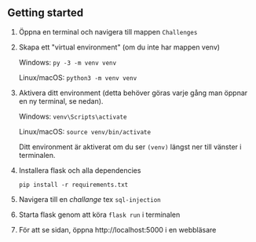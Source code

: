 ## Getting started


1. Öppna en terminal och navigera till mappen `Challenges`

2. Skapa ett "virtual environment" (om du inte har mappen venv)

    Windows: `py -3 -m venv venv`

    Linux/macOS: `python3 -m venv venv`

3. Aktivera ditt environment (detta behöver göras varje gång man öppnar en ny terminal, se nedan).

    Windows: `venv\Scripts\activate`

    Linux/macOS: `source venv/bin/activate`

    Ditt environment är aktiverat om du ser `(venv)` längst ner till vänster i terminalen.

4. Installera flask och alla dependencies

    `pip install -r requirements.txt`

<!--
4. Kör följande kommandon för att "berätta" vart flask ska köras och sätta lösenordet för databasen

    Linux/macOS:
    ```
    export FLASK_APP=flaskr
    export FLASK_ENV=development
    export DB_PASSWORD=*Ditt Lösenord*
    ```

    Windows PowerShell:
    ```
    $env:FLASK_APP = "flaskr"
    $env:FLASK_ENV = "development"
    $env:DB_PASSWORD = *Ditt Lösenord*
    ```

    Windows CMD:
    ```
    set FLASK_APP = "flaskr"
    set FLASK_ENV = "development"
    set DB_PASSWORD = *Ditt Lösenord*
    ```
-->
5. Navigera till en *challange* tex `sql-injection`

6. Starta flask genom att köra `flask run` i terminalen

7. För att se sidan, öppna http://localhost:5000 i en webbläsare
